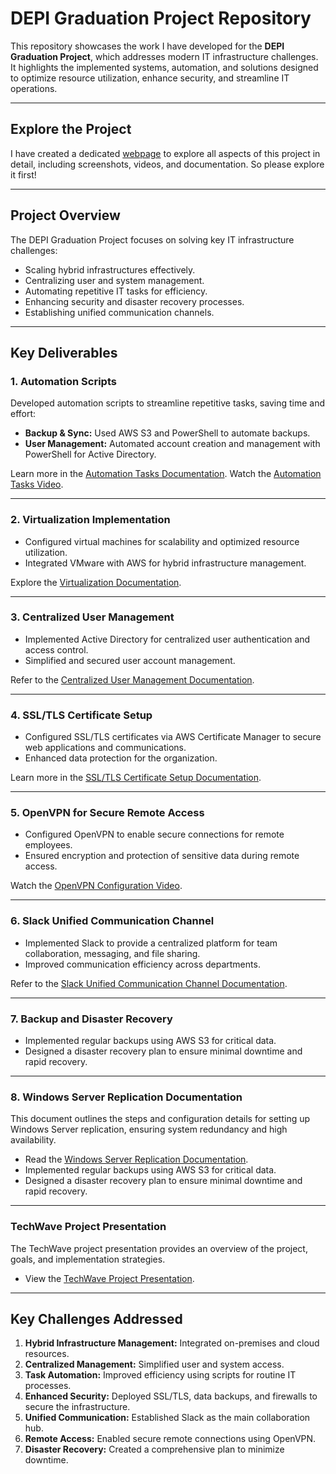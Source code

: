 # **DEPI Graduation Project Repository**

This repository showcases the work I have developed for the **DEPI Graduation Project**, which addresses modern IT infrastructure challenges. It highlights the implemented systems, automation, and solutions designed to optimize resource utilization, enhance security, and streamline IT operations.

---

## **Explore the Project**
I have created a dedicated [webpage](https://esraasolimanmubarak.github.io/DEPI-Graduation-Project/) to explore all aspects of this project in detail, including screenshots, videos, and documentation. So please explore it first!

---

## **Project Overview**

The DEPI Graduation Project focuses on solving key IT infrastructure challenges:
- Scaling hybrid infrastructures effectively.
- Centralizing user and system management.
- Automating repetitive IT tasks for efficiency.
- Enhancing security and disaster recovery processes.
- Establishing unified communication channels.

---

## **Key Deliverables**

### **1. Automation Scripts**
Developed automation scripts to streamline repetitive tasks, saving time and effort:
- **Backup & Sync:** Used AWS S3 and PowerShell to automate backups.
- **User Management:** Automated account creation and management with PowerShell for Active Directory.

Learn more in the [Automation Tasks Documentation](https://docs.google.com/document/d/1upZl0DsfEncij8x_ujeUG0HNgDOvaAwzA9JpHv9Ijtw/edit?usp=sharing).
Watch the [Automation Tasks Video](https://youtu.be/eSwmCe1R4bg).

---

### **2. Virtualization Implementation**
- Configured virtual machines for scalability and optimized resource utilization.
- Integrated VMware with AWS for hybrid infrastructure management.

Explore the [Virtualization Documentation](https://docs.google.com/document/d/1-omqb8aDTbMAmVrs9XqkUgNU4Ps-WRTQ7YEBsZRs6pU/edit?usp=sharing).

---

### **3. Centralized User Management**
- Implemented Active Directory for centralized user authentication and access control.
- Simplified and secured user account management.

Refer to the [Centralized User Management Documentation](https://docs.google.com/document/d/1OTVhtK4lixDF4UJV_ZHdBiSVFHUKcz6nA26vCF-1Fmo/edit?usp=sharing).

---

### **4. SSL/TLS Certificate Setup**
- Configured SSL/TLS certificates via AWS Certificate Manager to secure web applications and communications.
- Enhanced data protection for the organization.

Learn more in the [SSL/TLS Certificate Setup Documentation](https://docs.google.com/document/d/1g3W31afFX7C_u_56tPWmotfbi4rdH0js3d4jHluz9zM/edit?usp=sharing).

---

### **5. OpenVPN for Secure Remote Access**
- Configured OpenVPN to enable secure connections for remote employees.
- Ensured encryption and protection of sensitive data during remote access.
  
Watch the [OpenVPN Configuration Video](https://youtu.be/K78dCxrKDnQ).

---

### **6. Slack Unified Communication Channel**
- Implemented Slack to provide a centralized platform for team collaboration, messaging, and file sharing.
- Improved communication efficiency across departments.

Refer to the [Slack Unified Communication Channel Documentation](https://docs.google.com/document/d/19UMUSbZKYh-VU8XCV_zHlGgJIUUmNVx1fZOwSKwH59Q/edit?usp=sharing).

---

### **7. Backup and Disaster Recovery**
- Implemented regular backups using AWS S3 for critical data.
- Designed a disaster recovery plan to ensure minimal downtime and rapid recovery.

---

### **8. Windows Server Replication Documentation**
This document outlines the steps and configuration details for setting up Windows Server replication, ensuring system redundancy and high availability.
- Read the [Windows Server Replication Documentation](https://docs.google.com/document/d/1aswsIP--DkiF2pVkFNr0gfML9IdEyQe5YHPp0i_kzJE/edit?usp=sharing).
- Implemented regular backups using AWS S3 for critical data.
- Designed a disaster recovery plan to ensure minimal downtime and rapid recovery.

---

### **TechWave Project Presentation**
The TechWave project presentation provides an overview of the project, goals, and implementation strategies.
- View the [TechWave Project Presentation](https://www.canva.com/design/DAGRTNefwwc/Y9tNnkBsNLRbqqqhjiJyOw/edit?utm_content=DAGRTNefwwc&utm_campaign=designshare&utm_medium=link2&utm_source=sharebutton).

---

## **Key Challenges Addressed**
1. **Hybrid Infrastructure Management:** Integrated on-premises and cloud resources.
2. **Centralized Management:** Simplified user and system access.
3. **Task Automation:** Improved efficiency using scripts for routine IT processes.
4. **Enhanced Security:** Deployed SSL/TLS, data backups, and firewalls to secure the infrastructure.
5. **Unified Communication:** Established Slack as the main collaboration hub.
6. **Remote Access:** Enabled secure remote connections using OpenVPN.
7. **Disaster Recovery:** Created a comprehensive plan to minimize downtime.


